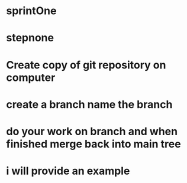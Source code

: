 # sprintOne

# stepnone

# Create copy of git repository on computer

# create a branch name the branch

# do your work on branch and when finished merge back into main tree

# i will provide an example
